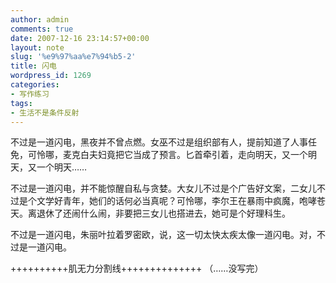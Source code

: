 ```yaml
---
author: admin
comments: true
date: 2007-12-16 23:14:57+00:00
layout: note
slug: '%e9%97%aa%e7%94%b5-2'
title: 闪电
wordpress_id: 1269
categories:
- 写作练习
tags:
- 生活不是条件反射
---
```


不过是一道闪电，黑夜并不曾点燃。女巫不过是组织部有人，提前知道了人事任免，可怜哪，麦克白夫妇竟把它当成了预言。匕首牵引着，走向明天，又一个明天，又一个明天……

不过是一道闪电，并不能惊醒自私与贪婪。大女儿不过是个广告好文案，二女儿不过是个文学好青年，她们的话何必当真呢？可怜哪，李尔王在暴雨中疯魔，咆哮苍天。离退休了还闹什么闹，非要把三女儿也搭进去，她可是个好理科生。

不过是一道闪电，朱丽叶拉着罗密欧，说，这一切太快太疾太像一道闪电。对，不过是一道闪电。

++++++++++肌无力分割线++++++++++++++
（……没写完）

